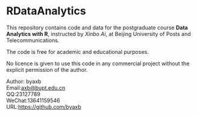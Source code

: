 # RDataAnalytics

This repository contains code and data for the postgraduate course **Data Analytics with R**, instructed by *Xinbo Ai*, at Beijing University of Posts and Telecommunications.

The code is free for academic and educational purposes.

No licence is given to use this code in any commercial project without the explicit permission of the author.

Author: byaxb <br>
Email:axb@bupt.edu.cn  <br>
QQ:23127789 <br>
WeChat:13641159546 <br>
URL:https://github.com/byaxb
